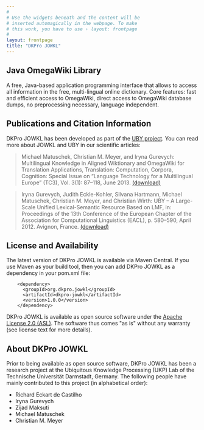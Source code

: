 ```yaml
---
#
# Use the widgets beneath and the content will be
# inserted automagically in the webpage. To make
# this work, you have to use › layout: frontpage
#
layout: frontpage
title: "DKPro JOWKL"  
---
```


Java OmegaWiki Library
----------------------

A free, Java-based application programming interface that allows to access all information in the free, multi-lingual online dictionary. Core features: fast and efficient access to OmegaWiki, direct access to OmegaWiki database dumps, no preprocessing necessary, language independent.

Publications and Citation Information
-------------------------------------

DKPro JOWKL has been developed as part of the [UBY project][2]. You can read more 
about JOWKL and UBY in our scientific articles:

> Michael Matuschek, Christian M. Meyer, and Iryna Gurevych: Multilingual 
  Knowledge in Aligned Wiktionary and Omega­Wiki for Translation Applications, 
  Translation: Computation, Corpora, Cognition: Special Issue on “Language 
  Technology for a Multilingual Europe” (TC3), Vol. 3(1): 87–118, June 2013.
  [(download)][3]

> Iryna Gurevych, Judith Eckle-Kohler, Silvana Hartmann, Michael Matuschek, 
  Christian M. Meyer, and Christian Wirth: UBY – A Large-Scale Unified 
  Lexical-Semantic Resource Based on LMF, in: Proceedings of the 13th 
  Conference of the European Chapter of the Association for Computational 
  Linguistics (EACL), p. 580–590, April 2012. Avignon, France.
  [(download)][4]  


License and Availability
------------------------

The latest version of DKPro JOWKL is available via Maven Central. 
If you use Maven as your build tool, then you can add DKPro JOWKL 
as a dependency in your pom.xml file:

		<dependency>
		  <groupId>org.dkpro.jowkl</groupId>
		  <artifactId>dkpro-jowkl</artifactId>
		  <version>1.0.0</version>
		</dependency>

DKPro JOWKL is available as open source software under the 
[Apache License 2.0 (ASL)][5]. The software thus comes "as is" without any 
warranty (see license text for more details).


About DKPro JOWKL
-----------------

Prior to being available as open source software, DKPro JOWKL has been 
a research project at the Ubiquitous Knowledge Processing (UKP) Lab of 
the Technische Universität Darmstadt, Germany. The following people have 
mainly contributed to this project (in alphabetical order):

* Richard Eckart de Castilho
* Iryna Gurevych
* Zijad Maksuti
* Michael Matuschek
* Christian M. Meyer


[1]: http://www.omegawiki.org/
[2]: http://www.ukp.informatik.tu-darmstadt.de/uby/
[3]: http://www.t-c3.org/index.php/t-c3/article/view/20
[4]: http://www.aclweb.org/anthology/E/E12/E12-1059.pdf
[5]: http://www.apache.org/licenses/LICENSE-2.0
